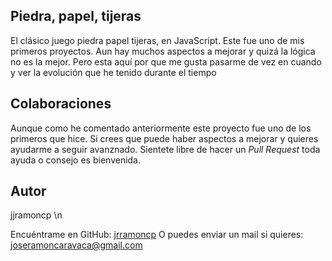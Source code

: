 ## Piedra, papel, tijeras

El clásico juego piedra papel tijeras, en JavaScript. Este fue uno de mis primeros proyectos. 
Aun hay muchos aspectos a mejorar y quizá la lógica no es la mejor. Pero esta aquí por que me gusta pasarme de vez en cuando 
y ver la evolución que he tenido durante el tiempo

## Colaboraciones
Aunque como he comentado anteriormente este proyecto fue uno de los primeros que hice. Si crees que puede haber aspectos a mejorar y quieres ayudarme a 
seguir avanznado. Sientete libre de hacer un *Pull Request* toda ayuda o consejo es bienvenida. 

## Autor
jjramoncp \n

Encuéntrame en GitHub: [jrramoncp](https://github.com/jrramoncp)
O puedes enviar un mail si quieres: joseramoncaravaca@gmail.com
